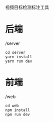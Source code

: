 视频目标检测标注工具

# 后端
/server 
```shell
cd server
yarn install
yarn run dev
```

# 前端
/web
```shell
cd web
npm install
npm run dev
```